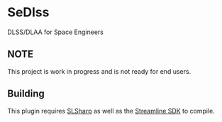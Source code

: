 # SeDlss
DLSS/DLAA for Space Engineers

## NOTE
This project is work in progress and is not ready for end users.

## Building
This plugin requires [SLSharp](https://github.com/WesternGamer/SLSharp) as well as the [Streamline SDK](https://github.com/NVIDIA-RTX/Streamline) to compile.
